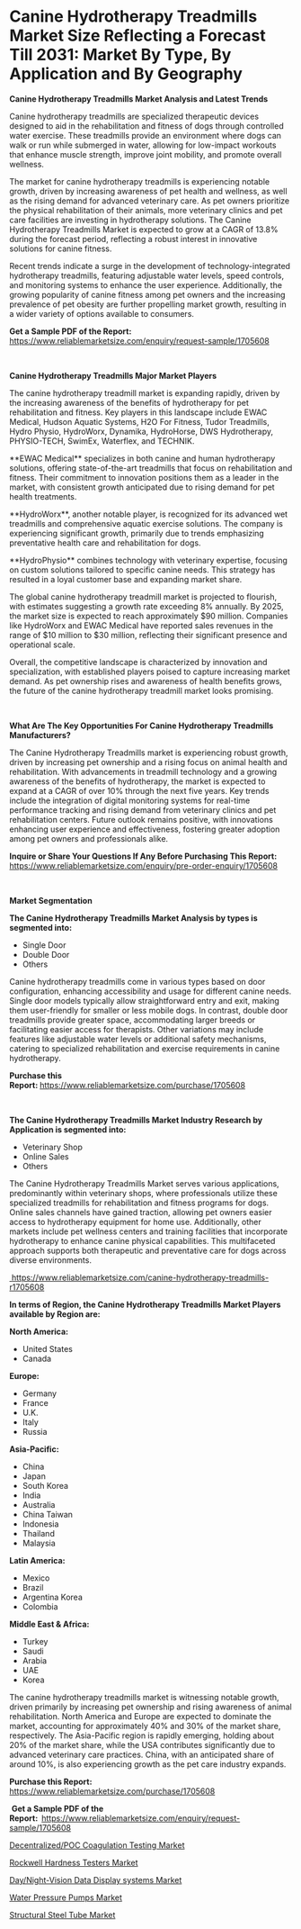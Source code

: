 <p><h1>Canine Hydrotherapy Treadmills Market Size Reflecting a Forecast Till 2031: Market By Type, By Application and By Geography</h1></p><p><strong>Canine Hydrotherapy Treadmills Market Analysis and Latest Trends</strong></p>
<p><p>Canine hydrotherapy treadmills are specialized therapeutic devices designed to aid in the rehabilitation and fitness of dogs through controlled water exercise. These treadmills provide an environment where dogs can walk or run while submerged in water, allowing for low-impact workouts that enhance muscle strength, improve joint mobility, and promote overall wellness.</p><p>The market for canine hydrotherapy treadmills is experiencing notable growth, driven by increasing awareness of pet health and wellness, as well as the rising demand for advanced veterinary care. As pet owners prioritize the physical rehabilitation of their animals, more veterinary clinics and pet care facilities are investing in hydrotherapy solutions. The Canine Hydrotherapy Treadmills Market is expected to grow at a CAGR of 13.8% during the forecast period, reflecting a robust interest in innovative solutions for canine fitness.</p><p>Recent trends indicate a surge in the development of technology-integrated hydrotherapy treadmills, featuring adjustable water levels, speed controls, and monitoring systems to enhance the user experience. Additionally, the growing popularity of canine fitness among pet owners and the increasing prevalence of pet obesity are further propelling market growth, resulting in a wider variety of options available to consumers.</p></p>
<p><strong>Get a Sample PDF of the Report:&nbsp;</strong> <a href="https://www.reliablemarketsize.com/enquiry/request-sample/1705608?utm_campaign=1550&utm_medium=2&utm_source=Github&utm_content=ia&utm_term=21102024&utm_id=canine-hydrotherapy-treadmills">https://www.reliablemarketsize.com/enquiry/request-sample/1705608</a></p>
<p>&nbsp;</p>
<p><strong>Canine Hydrotherapy Treadmills Major Market Players</strong></p>
<p><p>The canine hydrotherapy treadmill market is expanding rapidly, driven by the increasing awareness of the benefits of hydrotherapy for pet rehabilitation and fitness. Key players in this landscape include EWAC Medical, Hudson Aquatic Systems, H2O For Fitness, Tudor Treadmills, Hydro Physio, HydroWorx, Dynamika, HydroHorse, DWS Hydrotherapy, PHYSIO-TECH, SwimEx, Waterflex, and TECHNIK.</p><p>**EWAC Medical** specializes in both canine and human hydrotherapy solutions, offering state-of-the-art treadmills that focus on rehabilitation and fitness. Their commitment to innovation positions them as a leader in the market, with consistent growth anticipated due to rising demand for pet health treatments.</p><p>**HydroWorx**, another notable player, is recognized for its advanced wet treadmills and comprehensive aquatic exercise solutions. The company is experiencing significant growth, primarily due to trends emphasizing preventative health care and rehabilitation for dogs.</p><p>**HydroPhysio** combines technology with veterinary expertise, focusing on custom solutions tailored to specific canine needs. This strategy has resulted in a loyal customer base and expanding market share.</p><p>The global canine hydrotherapy treadmill market is projected to flourish, with estimates suggesting a growth rate exceeding 8% annually. By 2025, the market size is expected to reach approximately $90 million. Companies like HydroWorx and EWAC Medical have reported sales revenues in the range of $10 million to $30 million, reflecting their significant presence and operational scale.</p><p>Overall, the competitive landscape is characterized by innovation and specialization, with established players poised to capture increasing market demand. As pet ownership rises and awareness of health benefits grows, the future of the canine hydrotherapy treadmill market looks promising.</p></p>
<p>&nbsp;</p>
<p><strong>What Are The Key Opportunities For Canine Hydrotherapy Treadmills Manufacturers?</strong></p>
<p><p>The Canine Hydrotherapy Treadmills market is experiencing robust growth, driven by increasing pet ownership and a rising focus on animal health and rehabilitation. With advancements in treadmill technology and a growing awareness of the benefits of hydrotherapy, the market is expected to expand at a CAGR of over 10% through the next five years. Key trends include the integration of digital monitoring systems for real-time performance tracking and rising demand from veterinary clinics and pet rehabilitation centers. Future outlook remains positive, with innovations enhancing user experience and effectiveness, fostering greater adoption among pet owners and professionals alike.</p></p>
<p><strong>Inquire or Share Your Questions If Any Before Purchasing This Report:</strong> <a href="https://www.reliablemarketsize.com/enquiry/pre-order-enquiry/1705608?utm_campaign=1550&utm_medium=2&utm_source=Github&utm_content=ia&utm_term=21102024&utm_id=canine-hydrotherapy-treadmills">https://www.reliablemarketsize.com/enquiry/pre-order-enquiry/1705608</a></p>
<p>&nbsp;</p>
<p><strong>Market Segmentation</strong></p>
<p><strong>The Canine Hydrotherapy Treadmills Market Analysis by types is segmented into:</strong></p>
<p><ul><li>Single Door</li><li>Double Door</li><li>Others</li></ul></p>
<p><p>Canine hydrotherapy treadmills come in various types based on door configuration, enhancing accessibility and usage for different canine needs. Single door models typically allow straightforward entry and exit, making them user-friendly for smaller or less mobile dogs. In contrast, double door treadmills provide greater space, accommodating larger breeds or facilitating easier access for therapists. Other variations may include features like adjustable water levels or additional safety mechanisms, catering to specialized rehabilitation and exercise requirements in canine hydrotherapy.</p></p>
<p><strong>Purchase this Report:&nbsp;</strong><a href="https://www.reliablemarketsize.com/purchase/1705608?utm_campaign=1550&utm_medium=2&utm_source=Github&utm_content=ia&utm_term=21102024&utm_id=canine-hydrotherapy-treadmills">https://www.reliablemarketsize.com/purchase/1705608</a></p>
<p>&nbsp;</p>
<p><strong>The Canine Hydrotherapy Treadmills Market Industry Research by Application is segmented into:</strong></p>
<p><ul><li>Veterinary Shop</li><li>Online Sales</li><li>Others</li></ul></p>
<p><p>The Canine Hydrotherapy Treadmills Market serves various applications, predominantly within veterinary shops, where professionals utilize these specialized treadmills for rehabilitation and fitness programs for dogs. Online sales channels have gained traction, allowing pet owners easier access to hydrotherapy equipment for home use. Additionally, other markets include pet wellness centers and training facilities that incorporate hydrotherapy to enhance canine physical capabilities. This multifaceted approach supports both therapeutic and preventative care for dogs across diverse environments.</p></p>
<p><a href="https://www.reliablemarketsize.com/canine-hydrotherapy-treadmills-r1705608?utm_campaign=1550&utm_medium=2&utm_source=Github&utm_content=ia&utm_term=21102024&utm_id=canine-hydrotherapy-treadmills">&nbsp;https://www.reliablemarketsize.com/canine-hydrotherapy-treadmills-r1705608</a></p>
<p><strong>In terms of Region, the Canine Hydrotherapy Treadmills Market Players available by Region are:</strong></p>
<p>
    <p> <strong> North America: </strong>
        <ul>
            <li>United States</li>
            <li>Canada</li>
        </ul>
        </p> 
    <p> <strong> Europe: </strong>
        <ul>
            <li>Germany</li>
            <li>France</li>
            <li>U.K.</li>
            <li>Italy</li>
            <li>Russia</li>
        </ul>
        </p> 
    <p> <strong> Asia-Pacific: </strong>
        <ul>
            <li>China</li>
            <li>Japan</li>
            <li>South Korea</li>
            <li>India</li>
            <li>Australia</li>
            <li>China Taiwan</li>
            <li>Indonesia</li>
            <li>Thailand</li>
            <li>Malaysia</li>
        </ul>
        </p> 
    <p> <strong> Latin America: </strong>
        <ul>
            <li>Mexico</li>
            <li>Brazil</li>
            <li>Argentina Korea</li>
            <li>Colombia</li>
        </ul>
        </p> 
    <p> <strong> Middle East & Africa: </strong>
        <ul>
            <li>Turkey</li>
            <li>Saudi</li>
            <li>Arabia</li>
            <li>UAE</li>
            <li>Korea</li>
        </ul>
    </p>
    </p>
<p><p>The canine hydrotherapy treadmills market is witnessing notable growth, driven primarily by increasing pet ownership and rising awareness of animal rehabilitation. North America and Europe are expected to dominate the market, accounting for approximately 40% and 30% of the market share, respectively. The Asia-Pacific region is rapidly emerging, holding about 20% of the market share, while the USA contributes significantly due to advanced veterinary care practices. China, with an anticipated share of around 10%, is also experiencing growth as the pet care industry expands.</p></p>
<p><strong>Purchase this Report: </strong><a href="https://www.reliablemarketsize.com/purchase/1705608?utm_campaign=1550&utm_medium=2&utm_source=Github&utm_content=ia&utm_term=21102024&utm_id=canine-hydrotherapy-treadmills">https://www.reliablemarketsize.com/purchase/1705608</a></p>
<p>&nbsp;<strong>Get a Sample PDF of the Report:&nbsp;&nbsp;</strong><a href="https://www.reliablemarketsize.com/enquiry/request-sample/1705608?utm_campaign=1550&utm_medium=2&utm_source=Github&utm_content=ia&utm_term=21102024&utm_id=canine-hydrotherapy-treadmills">https://www.reliablemarketsize.com/enquiry/request-sample/1705608</a></p>
<p><strong></strong></p>
<p><p><a href="https://www.linkedin.com/pulse/decentralizedpoc-coagulation-testing-market-emerging-trends-hvvlc?utm_campaign=1550&utm_medium=2&utm_source=Github&utm_content=ia&utm_term=21102024&utm_id=canine-hydrotherapy-treadmills">Decentralized/POC Coagulation Testing Market</a></p><p><a href="https://issuu.com/reportprime-2/docs/rockwell-hardness-testers-market-si_7c118b1cac12cf?utm_campaign=1550&utm_medium=2&utm_source=Github&utm_content=ia&utm_term=21102024&utm_id=canine-hydrotherapy-treadmills">Rockwell Hardness Testers Market</a></p><p><a href="https://www.linkedin.com/pulse/daynight-vision-data-display-systems-market-share-size-ojnpf?utm_campaign=1550&utm_medium=2&utm_source=Github&utm_content=ia&utm_term=21102024&utm_id=canine-hydrotherapy-treadmills">Day/Night-Vision Data Display systems Market</a></p><p><a href="https://issuu.com/reportprime-2/docs/water-pressure-pumps-market-size-20_ba340bbb56f489?utm_campaign=1550&utm_medium=2&utm_source=Github&utm_content=ia&utm_term=21102024&utm_id=canine-hydrotherapy-treadmills">Water Pressure Pumps Market</a></p><p><a href="https://github.com/ChiragRp1/Market-Research-Report-List-6/blob/main/structural-steel-tube-market.md?utm_campaign=1550&utm_medium=2&utm_source=Github&utm_content=ia&utm_term=21102024&utm_id=canine-hydrotherapy-treadmills">Structural Steel Tube Market</a></p></p>